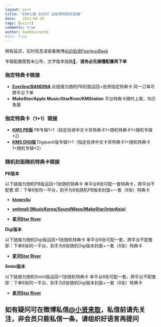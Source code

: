 ```yaml
---
layout: post
title: "EXO七辑 EXIST 边伯贤吧购买链接"
date:   2023-06-20
tags: [exist]
comments: true
author: baekhyunee56
#toc: true
---
```


稍有延迟，实时信息请查看微博[@边伯贤FearlessBaek](https://weibo.com/u/3694863325)

专辑配置图暂未公布，文字版本指路[**🔗**](https://baekhyunee56.github.io/peizhi/)，**请务必先搞懂配置再下单**

<!-- more -->

### 指定特典卡链接

- [**Everline/BANDINA**](https://www.yetimall.fun/h5/#/pages/store/goodsDetail/goodsDetail?gid=5646&continueFlag=24b2e01413fd53e24a2779b4a664ca16) 此链接为随机PB封面运回+伯贤指定特典卡
同一订单可跨平台下单
- **MakeStar/Apple Music/StarRiver/KMStation** 平台特典卡限时上架，均已售罄

### 指定特典卡（1+1）链接
- [**KMS PB版**](https://shop1382036085.v.weidian.com/item.html?itemID=6405689639) PB专辑1+1（指定伯贤中文卡背特典卡1+随机特典卡1+随机专辑*2）
- [**KMS DIGI版**](https://shop1382036085.v.weidian.com/item.html?itemID=6405681769) Digipack版专辑1+1（指定伯贤中文卡背特典卡1+随机特典卡1+随机专辑*2）

### 随机封面随机特典卡链接 

**PB版本**

以下链接为随机PB版运回+1张随机特典卡
单平台8张可配一套特典卡，跨平台不配套
即：下单8张同一平台，到手为8张随机PB版本封面+一套（8张）特典卡

- [**ktown4u**](https://cn.ktown4u.com/eventsub?eve_no=7482331&biz_no=599)

- [**yetimall (MusicKorea/SoundWave/MakeStar/InterAsia)**](https://www.yetimall.fun/h5/#/pages/store/goodsDetail/goodsDetail?gid=5648&continueFlag=24b2e01413fd53e24a2779b4a664ca16)

- [**星河Star 
River**](http://m.liveonepick.com/#/?productId=cd334b12b18a4672a2aa347587821df7&continueFlag=24b2e01413fd53e24a2779b4a664ca16)

**Digi版本**

以下链接为随机Digi版运回+1张随机特典卡
单平台8张可配一套，跨平台不配套
即：下单8张同一平台，到手为8张随机Digi版本封面+一套（8张）特典卡

- [**星河Star 
River**](http://m.liveonepick.com/#/?productId=9c6c7ff682214800a7434933e1711f2a&continueFlag=24b2e01413fd53e24a2779b4a664ca16)

**Smini版本**
    
以下链接为随机Smini版运回+1张随机特典卡
单平台8张可配一套，跨平台不配套
即：下单8张同一平台，到手为8张随机Digi版本封面+一套（8张）特典卡
    
- [**星河Star River**](http://m.liveonepick.com/#/?productId=c27de141ed724c208694648811c42a67)

## 如有疑问可在微博私信[**@小贤来取**](https://weibo.com/u/7440442261)，私信前请先关注，非会员只能私信一条，请组织好语言再提问
